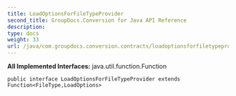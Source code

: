 ```yaml
---
title: LoadOptionsForFileTypeProvider
second_title: GroupDocs.Conversion for Java API Reference
description: 
type: docs
weight: 33
url: /java/com.groupdocs.conversion.contracts/loadoptionsforfiletypeprovider/
---
```

**All Implemented Interfaces:**
java.util.function.Function
```
public interface LoadOptionsForFileTypeProvider extends Function<FileType,LoadOptions>
```
